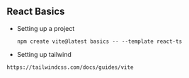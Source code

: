 ## React Basics

- Setting up a project

  ```
  npm create vite@latest basics -- --template react-ts

  ```

- Setting up tailwind

```
https://tailwindcss.com/docs/guides/vite
```
